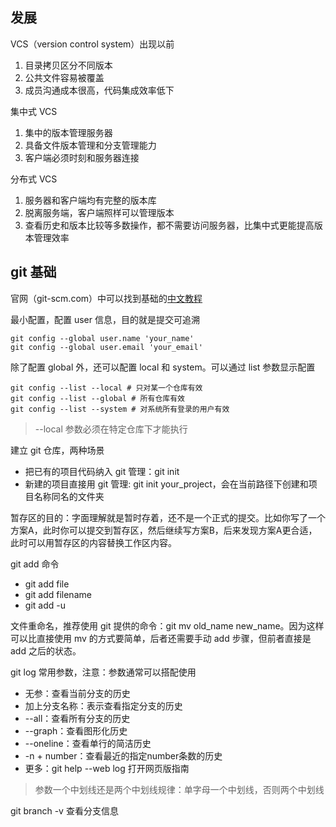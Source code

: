 ## 发展
VCS（version control system）出现以前
1. 目录拷贝区分不同版本
2. 公共文件容易被覆盖
3. 成员沟通成本很高，代码集成效率低下

集中式 VCS
1. 集中的版本管理服务器
2. 具备文件版本管理和分支管理能力
3. 客户端必须时刻和服务器连接

分布式 VCS
1. 服务器和客户端均有完整的版本库
2. 脱离服务端，客户端照样可以管理版本
3. 查看历史和版本比较等多数操作，都不需要访问服务器，比集中式更能提高版本管理效率

## git 基础
官网（git-scm.com）中可以找到基础的[中文教程](https://git-scm.com/book/zh/v2)

最小配置，配置 user 信息，目的就是提交可追溯
```shell
git config --global user.name 'your_name'
git config --global user.email 'your_email'
```

除了配置 global 外，还可以配置 local 和 system。可以通过 list 参数显示配置
```shell
git config --list --local # 只对某一个仓库有效
git config --list --global # 所有仓库有效
git config --list --system # 对系统所有登录的用户有效
```

> --local 参数必须在特定仓库下才能执行

建立 git 仓库，两种场景
* 把已有的项目代码纳入 git 管理：git init
* 新建的项目直接用 git 管理: git init your_project，会在当前路径下创建和项目名称同名的文件夹

暂存区的目的：字面理解就是暂时存着，还不是一个正式的提交。比如你写了一个方案A，此时你可以提交到暂存区，然后继续写方案B，后来发现方案A更合适，此时可以用暂存区的内容替换工作区内容。

git add 命令
* git add file
* git add filename
* git add -u

文件重命名，推荐使用 git 提供的命令：git mv old_name new_name。因为这样可以比直接使用 mv 的方式要简单，后者还需要手动 add 步骤，但前者直接是 add 之后的状态。

git log 常用参数，注意：参数通常可以搭配使用
* 无参：查看当前分支的历史
* 加上分支名称：表示查看指定分支的历史
* --all：查看所有分支的历史
* --graph：查看图形化历史
* --oneline：查看单行的简洁历史
* -n + number：查看最近的指定number条数的历史
* 更多：git help --web log 打开网页版指南

> 参数一个中划线还是两个中划线规律：单字母一个中划线，否则两个中划线

git branch -v 查看分支信息